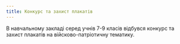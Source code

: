 ```yaml
---
title: Конкурс та захист плакатів
---
```


В навчальному закладі серед учнів 7-9 класів відбувся конкурс та захист плакатів на війсково-патріотичну тематику.

<slideshow id="_/72157651656376555" />
